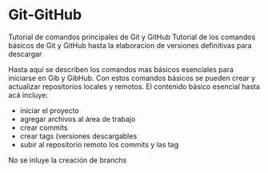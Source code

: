# Git-GitHub
Tutorial de comandos principales de Git y GitHub
Tutorial de los comandos básicos de Git y GitHub hasta la elaboracíon de versiones definitivas para descargar

Hasta aquí se describen los comandos mas básicos esenciales para iniciarse en Gib y GibHub.
Con estos comandos básicos se pueden crear y actualizar repositorios locales y remotos.
El contenido básico esencial hasta acá incluye:
* iniciar el proyecto
* agregar archivos al área de trabajo
* crear commits
* crear tags (versiones descargables
* subir al repositorio remoto los commits y las tag

No se inluye la creación de branchs
